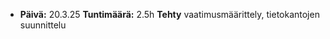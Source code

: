 - **Päivä:** 20.3.25  **Tuntimäärä:** 2.5h  **Tehty** vaatimusmäärittely, tietokantojen suunnittelu
